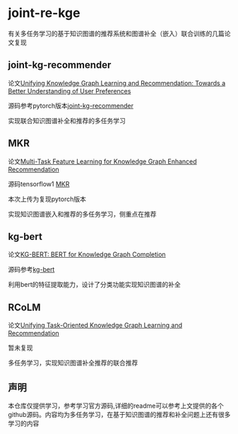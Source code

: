 # joint-re-kge
有关多任务学习的基于知识图谱的推荐系统和图谱补全（嵌入）联合训练的几篇论文复现
##  joint-kg-recommender

论文[Unifying Knowledge Graph Learning and Recommendation: Towards a Better Understanding of User Preferences](https://dl.acm.org/doi/abs/10.1145/3308558.3313705)

源码参考pytorch版本[joint-kg-recommender](https://github.com/TaoMiner/joint-kg-recommender)

实现联合知识图谱补全和推荐的多任务学习

##  MKR

论文[Multi-Task Feature Learning for Knowledge Graph Enhanced Recommendation](https://arxiv.org/abs/1901.08907)

源码tensorflow1 [MKR](https://github.com/hwwang55/MKR)

本次上传为复现pytorch版本

实现知识图谱嵌入和推荐的多任务学习，侧重点在推荐

##  kg-bert

论文[KG-BERT: BERT for Knowledge Graph Completion](https://arxiv.org/abs/1909.03193)

源码参考[kg-bert](https://github.com/yao8839836/kg-bert)

利用bert的特征提取能力，设计了分类功能实现知识图谱的补全

##  RCoLM

论文[Unifying Task-Oriented Knowledge Graph Learning and Recommendation](https://ieeexplore.ieee.org/abstract/document/8784213)

暂未复现

多任务学习，实现知识图谱补全推荐的联合推荐

##  声明

本仓库仅提供学习，参考学习官方源码,详细的readme可以参考上文提供的各个github源码。内容均为多任务学习，在基于知识图谱的推荐和补全问题上还有很多学习的内容


